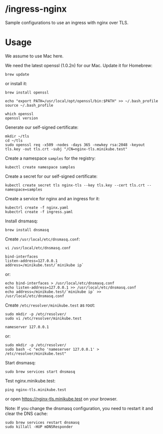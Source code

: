 # /ingress-nginx

Sample configurations to use an ingress with nginx over TLS.

# Usage

We assume to use Mac here.

We need the latest openssl (1.0.2n) for our Mac.
Update it for Homebrew:

```
brew update
```

or install it:

```
brew install openssl

echo "export PATH=/usr/local/opt/openssl/bin:$PATH" >> ~/.bash_profile
source ~/.bash_profile

which openssl
openssl version
```

Generate our self-signed certificate:

```
mkdir ~/tls
cd ~/tls
sudo openssl req -x509 -nodes -days 365 -newkey rsa:2048 -keyout tls.key -out tls.crt -subj "/CN=nginx-tls.minikube.test"
```

Create a namespace `samples` for the registry:

```
kubectl create namespace samples
```

Create a secret for our self-signed certificate:

```
kubectl create secret tls nginx-tls --key tls.key --cert tls.crt --namespace=samples
```

Create a service for nginx and an ingress for it:

```
kubectrl create -f nginx.yaml
kubectrl create -f ingress.yaml
```

Install dnsmasq:

```
brew install dnsmasq
```

Create `/usr/local/etc/dnsmasq.conf`:

```
vi /usr/local/etc/dnsmasq.conf
```
```
bind-interfaces
listen-address=127.0.0.1
address=/minikube.test/`minikube ip`
```

or:

```
echo bind-interfaces > /usr/local/etc/dnsmasq.conf
echo listen-address=127.0.0.1 >> /usr/local/etc/dnsmasq.conf
echo address=/minikube.test/`minikube ip` >> /usr/local/etc/dnsmasq.conf
```

Create `/etc/resolver/minikube.test` as root:

```
sudo mkdir -p /etc/resolver/
sudo vi /etc/resolver/minikube.test
```
```
nameserver 127.0.0.1
```

or:

```
sudo mkdir -p /etc/resolver/
sudo bash -c "echo 'nameserver 127.0.0.1' > /etc/resolver/minikube.test"
```

Start dnsmasq:

```
sudo brew services start dnsmasq
```

Test nginx.minikube.test:

```
ping nginx-tls.minikube.test
```

or open https://nginx-tls.minikube.test on your browser.

Note: If you change the dnsmasq configuration, you need to restart it and clear the DNS cache:

```
sudo brew services restart dnsmasq
sudo killall -HUP mDNSResponder
```